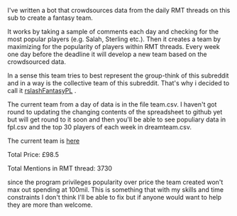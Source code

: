 I've written a bot that crowdsources  data from the daily RMT threads on this sub to create a fantasy team.

It works by taking a sample of comments each day and checking for the most popular players (e.g. Salah, Sterling etc.). Then it  creates a team by maximizing for the popularity of players within RMT threads. Every week one day before the deadline it will develop a new team based on the crowdsourced data. 

In a sense this team tries to best represent the group-think of this subreddit and in a way is the collective team of this subreddit. That's why i decided to call it [rslashFantasyPL](https://fantasy.premierleague.com/entry/2416342/history) . 


The current team from a day of data is in the file team.csv. I haven't got round to updating the changing contents of the spreadsheet to github yet but will get round to it soon and then you'll be able to see populiary data in fpl.csv and the top 30 players of each week in dreamteam.csv.

The current team is [here](https://i.redd.it/pu1a3tggv7e31.png)

Total Price: £98.5

Total Mentions in RMT thread: 3730

since the program privileges popularity over price the team created won't max out spending at 100mil. This is something that with my skills and time constraints I don't think I'll be able to fix but if anyone would want to help they are more than welcome.


